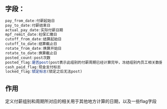 ## 字段：

```js
pay_from_date:付薪起始日
pay_to_date:付薪结束日
actual_pay_date:实际付薪日期
mpf_remit_date:社保汇缴日
cutoff_from_date:结算起始日
cutoff_to_date:结算截止日
rotate_from_date:换算开始日
rotate_to_date:换算截止日
posted_count:post次数
posted_flag:是否post(post表示此组别的付薪周期已经计算完毕，冻结组别内员工相关数据)
cash_paid_flag:现金支付标志
locked_flag:锁定标志(锁定之后无法post)
```
## 作用
定义付薪组别和周期所对应的相关用于其他地方计算的日期，以及一些flag字段


